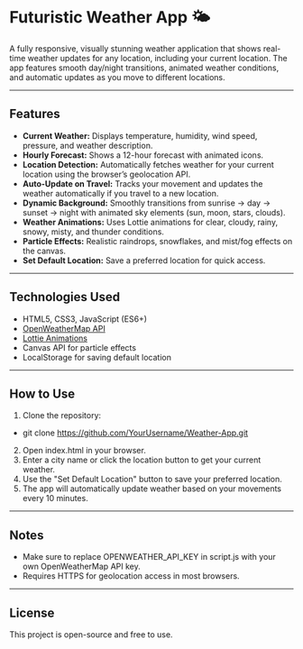 # Futuristic Weather App 🌤️

A fully responsive, visually stunning weather application that shows real-time weather updates for any location, including your current location. The app features smooth day/night transitions, animated weather conditions, and automatic updates as you move to different locations.

---

## Features

- **Current Weather:** Displays temperature, humidity, wind speed, pressure, and weather description.
- **Hourly Forecast:** Shows a 12-hour forecast with animated icons.
- **Location Detection:** Automatically fetches weather for your current location using the browser’s geolocation API.
- **Auto-Update on Travel:** Tracks your movement and updates the weather automatically if you travel to a new location.
- **Dynamic Background:** Smoothly transitions from sunrise → day → sunset → night with animated sky elements (sun, moon, stars, clouds).
- **Weather Animations:** Uses Lottie animations for clear, cloudy, rainy, snowy, misty, and thunder conditions.
- **Particle Effects:** Realistic raindrops, snowflakes, and mist/fog effects on the canvas.
- **Set Default Location:** Save a preferred location for quick access.

---

## Technologies Used

- HTML5, CSS3, JavaScript (ES6+)
- [OpenWeatherMap API](https://openweathermap.org/api)
- [Lottie Animations](https://lottiefiles.com)
- Canvas API for particle effects
- LocalStorage for saving default location

---

## How to Use

1. Clone the repository:
- git clone https://github.com/YourUsername/Weather-App.git
2. Open index.html in your browser.
3. Enter a city name or click the location button to get your current weather.
4. Use the "Set Default Location" button to save your preferred location.
5. The app will automatically update weather based on your movements every 10 minutes.

---

## Notes

- Make sure to replace OPENWEATHER_API_KEY in script.js with your own OpenWeatherMap API key.
- Requires HTTPS for geolocation access in most browsers.

---

## License
This project is open-source and free to use.
